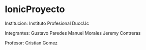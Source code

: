 # IonicProyecto
Institucion:
Instituto Profesional DuocUc

Integrantes:
Gustavo Paredes
Manuel Morales
Jeremy Contreras

Profesor:
Cristian Gomez
